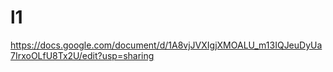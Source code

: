 # l1

<https://docs.google.com/document/d/1A8vjJVXIgjXMOALU_m13IQJeuDyUa7IrxoOLfU8Tx2U/edit?usp=sharing>
